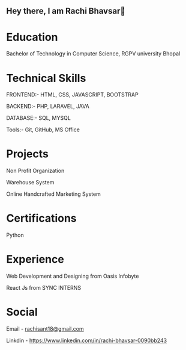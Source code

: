 ## Hey there, I am Rachi Bhavsar👋


# Education 

Bachelor of Technology in Computer Science, RGPV university Bhopal 


# Technical Skills 

FRONTEND:- HTML, CSS, JAVASCRIPT, BOOTSTRAP

BACKEND:- PHP, LARAVEL, JAVA

DATABASE:- SQL, MYSQL

Tools:- Git, GitHub, MS Office

# Projects

Non Profit Organization

Warehouse System

Online Handcrafted Marketing System

# Certifications

Python

# Experience

Web Development and Designing from Oasis Infobyte

React Js from SYNC INTERNS




# Social

Email - rachisant18@gmail.com

Linkdin - https://www.linkedin.com/in/rachi-bhavsar-0090bb243

<!--
**RachiBhavsar/RachiBhavsar** is a ✨ _special_ ✨ repository because its `README.md` (this file) appears on your GitHub profile.

Here are some ideas to get you started:

- 🔭 I’m currently working on ...
- 🌱 I’m currently learning ...
- 👯 I’m looking to collaborate on ...
- 🤔 I’m looking for help with ...
- 💬 Ask me about ...
- 📫 How to reach me: ...
- 😄 Pronouns: ...
- ⚡ Fun fact: ...
-->
